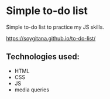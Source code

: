 # Simple to-do list

Simple to-do list to practice my JS skills. 

https://soygitana.github.io/to-do-list/

## Technologies used:

* HTML
* CSS
* JS
* media queries
